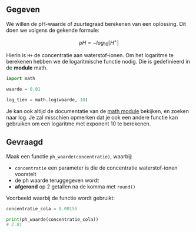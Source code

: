 ## Gegeven

We willen de pH-waarde of zuurtegraad berekenen van een oplossing. Dit doen we volgens de gekende formule:

$$
pH = − log{_{10}}[H^+]
$$

Hierin is `H+` de concentratie aan waterstof-ionen. Om het logaritme te berekenen hebben we de logaritmische functie nodig. Die is gedefinieerd in de **module** math.

```python
import math

waarde = 0.01

log_tien = math.log(waarde, 10)
```

Je kan ook altijd de documentatie van de [math module](https://docs.python.org/3/library/math.html) bekijken, en zoeken naar log. Je zal misschien opmerken dat je ook een andere functie kan gebruiken om een logaritme met exponent 10 te berekenen.

## Gevraagd

Maak een functie `ph_waarde(concentratie)`, waarbij:
 - `concentratie` een parameter is die de concentratie waterstof-ionen voorstelt
 - de ph waarde teruggegeven wordt
 - **afgerond** op 2 getallen na de komma met `round()`

Voorbeeld waarbij de functie wordt gebruikt:

```python
concentratie_cola = 0.00155

print(ph_waarde(concentratie_cola))
# 2.81
```